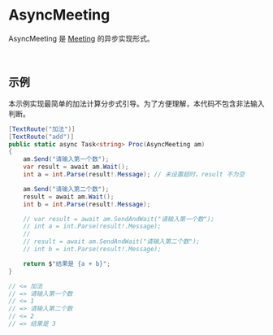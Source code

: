 # AsyncMeeting

AsyncMeeting 是 [Meeting](./Meeting.md) 的异步实现形式。

<br>

## 示例
本示例实现最简单的加法计算分步式引导。为了方便理解，本代码不包含非法输入判断。

```C#
[TextRoute("加法")]
[TextRoute("add")]
public static async Task<string> Proc(AsyncMeeting am)
{
    am.Send("请输入第一个数");
    var result = await am.Wait();
    int a = int.Parse(result!.Message); // 未设置超时，result 不为空

    am.Send("请输入第二个数");
    result = await am.Wait();
    int b = int.Parse(result!.Message);

    // var result = await am.SendAndWait("请输入第一个数");
    // int a = int.Parse(result!.Message);
    // 
    // result = await am.SendAndWait("请输入第二个数");
    // int b = int.Parse(result!.Message);

    return $"结果是 {a + b}";
}

// <= 加法  
// => 请输入第一个数
// <= 1
// => 请输入第二个数
// <= 2
// => 结果是 3
```